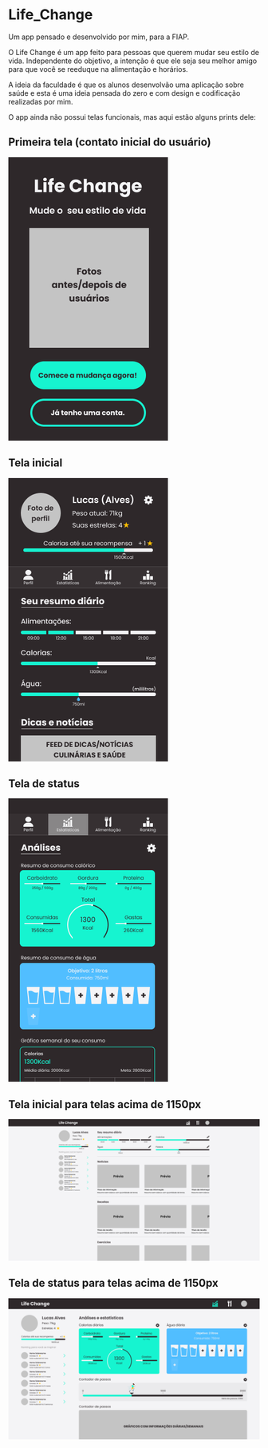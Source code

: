 # Life_Change

Um app pensado e desenvolvido por mim, para a FIAP.

O Life Change é um app feito para pessoas que querem mudar seu estilo de vida. Independente do objetivo, a intenção é que ele seja seu melhor amigo para que você se reeduque na alimentação e horários.

A ideia da faculdade é que os alunos desenvolvão uma aplicação sobre saúde e esta é uma ideia pensada do zero e com design e codificação realizadas por mim.

O app ainda não possui telas funcionais, mas aqui estão alguns prints dele:

## Primeira tela (contato inicial do usuário)
![enter image description here](https://github.com/Lucacks/Life_Change/blob/main/assets/index_first.png?raw=true)

## Tela inicial
![enter image description here](https://github.com/Lucacks/Life_Change/blob/main/assets/index_image.png?raw=true)

## Tela de status
![enter image description here](https://github.com/Lucacks/Life_Change/blob/main/assets/index_stats.png?raw=true)

## Tela inicial para telas acima de 1150px
![enter image description here](https://github.com/Lucacks/Life_Change/blob/main/assets/index_stats_FHD.png?raw=true)


## Tela de status para telas acima de 1150px
![enter image description here](https://github.com/Lucacks/Life_Change/blob/main/assets/index_stats_1150.png?raw=true)
